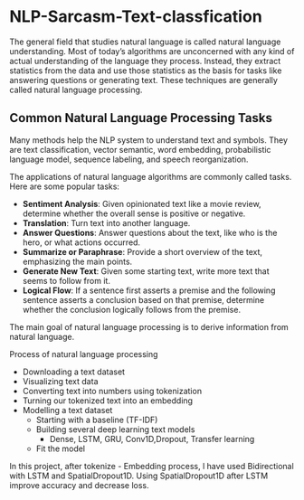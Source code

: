 # NLP-Sarcasm-Text-classfication

The general field that studies natural language is called natural language understanding. Most of today’s algorithms are unconcerned with any kind of actual understanding of the language they process. Instead, they extract statistics from the data and use those statistics as the basis for tasks like answering questions or
generating text. These techniques are generally called natural language processing.

## Common Natural Language Processing Tasks

Many methods help the NLP system to understand text and symbols. They are text classification, vector semantic, word embedding, probabilistic language model, sequence labeling, and speech reorganization.

The applications of natural language algorithms are commonly called tasks. Here are some popular tasks:

 * **Sentiment Analysis**: Given opinionated text like a movie review, determine whether the overall sense is positive or negative.
 * **Translation**: Turn text into another language.
 * **Answer Questions**: Answer questions about the text, like who is the hero, or what actions occurred.
 * **Summarize or Paraphrase**: Provide a short overview of the text, emphasizing the main points.
 * **Generate New Text**: Given some starting text, write more text that seems to follow from it.
 * **Logical Flow**: If a sentence first asserts a premise and the following sentence asserts a conclusion based on that premise, determine whether the conclusion logically follows from the premise.

The main goal of natural language processing is to derive information from natural language.

Process of natural language processing

* Downloading a text dataset
* Visualizing text data
* Converting text into numbers using tokenization
* Turning our tokenized text into an embedding
* Modelling a text dataset
  * Starting with a baseline (TF-IDF)
  * Building several deep learning text models
    * Dense, LSTM, GRU, Conv1D,Dropout, Transfer learning
  * Fit the model

In this project, after tokenize - Embedding process, l have used Bidirectional with LSTM and SpatialDropout1D. Using SpatialDropout1D after LSTM improve accuracy and decrease loss.
